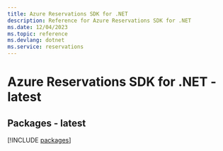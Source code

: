 ```yaml
---
title: Azure Reservations SDK for .NET
description: Reference for Azure Reservations SDK for .NET
ms.date: 12/04/2023
ms.topic: reference
ms.devlang: dotnet
ms.service: reservations
---
```

# Azure Reservations SDK for .NET - latest
## Packages - latest
[!INCLUDE [packages](reservations-index.md)]